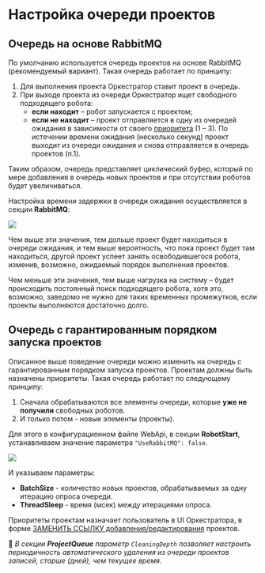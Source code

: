 # Настройка очереди проектов

## Очередь на основе RabbitMQ

По умолчанию используется очередь проектов на основе RabbitMQ (рекомендуемый вариант). Такая очередь работает по принципу:
1.	Для выполнения проекта Оркестратор ставит проект в очередь.
2.	При выходе проекта из очереди Оркестратор ищет свободного подходящего робота:
    * **если находит** – робот запускается с проектом;
    * **если не находит** – проект отправляется в одну из очередей ожидания в зависимости от своего [приоритета](https://docs.primo-rpa.ru/primo-rpa/orchestrator/basics/add-project) (1 – 3). По истечении времени ожидания (несколько секунд) проект выходит из очереди ожидания и снова отправляется в очередь проектов (п.1).

Таким образом, очередь представляет циклический буфер, который по мере добавления в очередь новых проектов и при отсутствии роботов будет увеличиваться.

Настройка времени задержки в очереди ожидания осуществляется в секции **RabbitMQ**:

![](../../../orchestrator-new/resources/fine-tuning/project-queue1.PNG)  

Чем выше эти значения, тем дольше проект будет находиться в очереди ожидания, и тем выше вероятность, что пока проект будет там находиться, другой проект успеет занять освободившегося робота, изменив, возможно, ожидаемый порядок выполнения проектов.

Чем меньше эти значения, тем выше нагрузка на систему – будет происходить постоянный поиск подходящего робота, хотя это, возможно, заведомо не нужно для таких временных промежутков, если проекты выполняются достаточно долго.


## Очередь с гарантированным порядком запуска проектов

Описанное выше поведение очереди можно изменить на очередь с гарантированным порядком запуска проектов. Проектам должны быть назначены приоритеты. Такая очередь работает по следующему принципу:
1. Сначала обрабатываются все элементы очереди, которые **уже не получили** свободных роботов.
2. И только потом - новые элементы (проекты). 

Для этого в конфигурационном файле WebApi, в секции **RobotStart**, устанавливаем значение параметра  `"UseRabbitMQ": false`. 

![](../../../orchestrator-new/resources/fine-tuning/project-queue1.PNG)       

И указываем параметры:
* **BatchSize** - количество новых проектов, обрабатываемых за одну итерацию опроса очереди.
* **ThreadSleep** - время (мсек) между итерациями опроса.

Приоритеты проектам назначает пользователь в UI Оркестратора, в форме [ЗАМЕНИТЬ ССЫЛКУ добавления/редактирования](https://docs.primo-rpa.ru/primo-rpa/orchestrator/basics/add-project) проектов. 

:small_orange_diamond: *В секции **ProjectQueue** параметр `CleaningDepth` позволяет настроить периодичность автоматического удаления из очереди проектов записей, старше (дней), чем текущее время.*